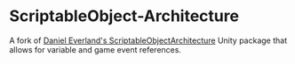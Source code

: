 # ScriptableObject-Architecture

A fork of [Daniel Everland's ScriptableObjectArchitecture](https://github.com/DanielEverland/ScriptableObject-Architecture) Unity package that allows for variable and game event references.
